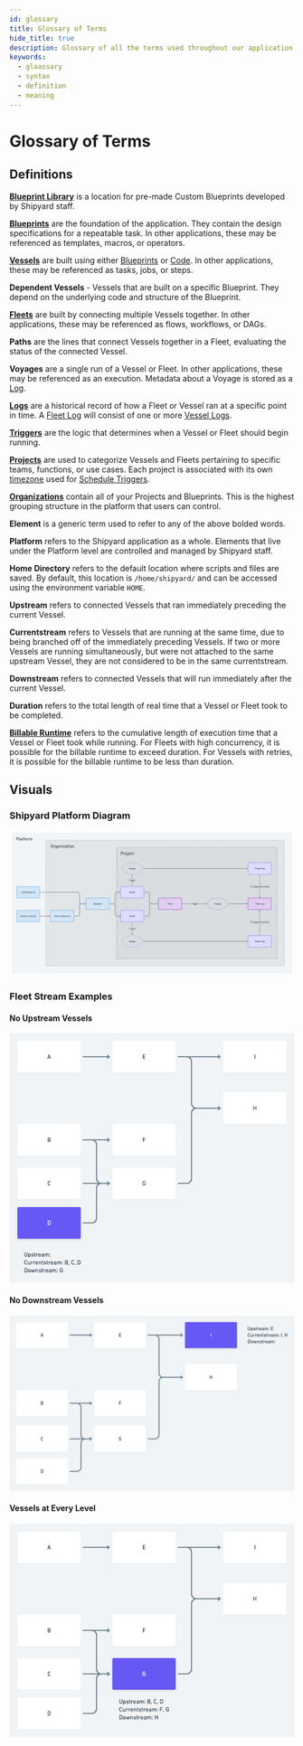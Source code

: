 ```yaml
---
id: glossary
title: Glossary of Terms
hide_title: true
description: Glossary of all the terms used throughout our application and documentation.
keywords:
  - gloassary
  - syntax
  - definition
  - meaning
---
```


# Glossary of Terms

## Definitions

[**Blueprint Library**](reference/blueprint-library) is a location for pre-made Custom Blueprints developed by Shipyard staff.

[**Blueprints**](/reference/blueprints) are the foundation of the application. They contain the design specifications for a repeatable task. In other applications, these may be referenced as templates, macros, or operators.

[**Vessels**](/reference/vessels) are built using either [Blueprints](/reference/blueprints) or [Code](/reference/code/code-overview). In other applications, these may be referenced as tasks, jobs, or steps.

**Dependent Vessels** - Vessels that are built on a specific Blueprint. They depend on the underlying code and structure of the Blueprint.

[**Fleets**](/reference/fleets) are built by connecting multiple Vessels together. In other applications, these may be referenced as flows, workflows, or DAGs.

**Paths** are the lines that connect Vessels together in a Fleet, evaluating the status of the connected Vessel.

**Voyages** are a single run of a Vessel or Fleet. In other applications, these may be referenced as an execution. Metadata about a Voyage is stored as a [Log](reference/logs/logs-overview).

[**Logs**](reference/logs/logs-overview) are a historical record of how a Fleet or Vessel ran at a specific point in time. A [Fleet Log](reference/logs/fleet-logs) will consist of one or more [Vessel Logs](reference/logs/vessel-logs).

[**Triggers**](reference/triggers/triggers-overview) are the logic that determines when a Vessel or Fleet should begin running.

[**Projects**](reference/projects) are used to categorize Vessels and Fleets pertaining to specific teams, functions, or use cases. Each project is associated with its own [timezone](reference/other-functions/timestamps-and-timezones) used for [Schedule Triggers](reference/triggers/schedule-triggers).

[**Organizations**](reference/organizations) contain all of your Projects and Blueprints. This is the highest grouping structure in the platform that users can control.

**Element** is a generic term used to refer to any of the above bolded words.

**Platform** refers to the Shipyard application as a whole. Elements that live under the Platform level are controlled and managed by Shipyard staff.

**Home Directory** refers to the default location where scripts and files are saved. By default, this location is `/home/shipyard/` and can be accessed using the environment variable `HOME`.

**Upstream** refers to connected Vessels that ran immediately preceding the current Vessel.

**Currentstream** refers to Vessels that are running at the same time, due to being branched off of the immediately preceding Vessels. If two or more Vessels are running simultaneously, but were not attached to the same upstream Vessel, they are not considered to be in the same currentstream.

**Downstream** refers to connected Vessels that will run immediately after the current Vessel.

**Duration** refers to the total length of real time that a Vessel or Fleet took to be completed.

[**Billable Runtime**](faqs.md#how-do-you-calculate-billable-runtime) refers to the cumulative length of execution time that a Vessel or Fleet took while running. For Fleets with high concurrency, it is possible for the billable runtime to exceed duration. For Vessels with retries, it is possible for the billable runtime to be less than duration.

## Visuals

### Shipyard Platform Diagram

![Structural Elements of the Shipyard Platform](.gitbook/assets/image_71.png)

### Fleet Stream Examples

#### No Upstream Vessels

![Example with no upstream Vessels](.gitbook/assets/no_upstream_example.png)

#### No Downstream Vessels

![Example with no downstream Vessels](.gitbook/assets/no_downstream_example.png)

#### Vessels at Every Level

![Example with Vessels at every stream level](.gitbook/assets/every_stream_example.png)
